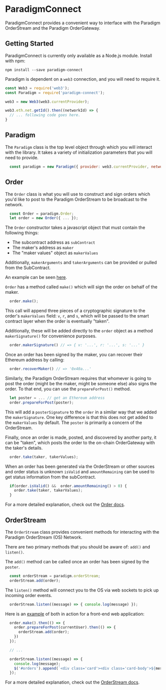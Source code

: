 # ParadigmConnect

ParadigmConnect provides a convenient way to interface with the Paradigm OrderStream and the Paradigm OrderGateway.

## Getting Started

ParadigmConnect is currently only available as a Node.js module. Install with npm:

```
npm install --save paradigm-connect
```

Paradigm is dependent on a `web3` connection, and you will need to require it.

```javascript
const Web3 = require('web3');
const Paradigm = require('paradigm-connect');

web3 = new Web3(web3.currentProvider);

web3.eth.net.getId().then((networkId) => {
  // ... following code goes here.
}
```

## Paradigm

The `Paradigm` class is the top level object through which you will interact with the library. It takes a variety of initialization parameters that you will need to provide.

```javascript
  const paradigm = new Paradigm({ provider: web3.currentProvider, networkId: networkId });
```

## Order

The `Order` class is what you will use to construct and sign orders which you'd like to post to the Paradigm OrderStream to be broadcast to the network.

```javascript
  const Order = paradigm.Order;
  let order = new Order({ ... });
```

The `Order` constructor takes a javascript object that must contain the following things:

- The subcontract address as `subContract`
- The maker's address as `maker`
- The "maker values" object as `makerValues`

Additionally, `makerArguments` and `takerArguments` can be provided or pulled from the SubContract.

An example can be seen [here](https://github.com/ParadigmFoundation/connect-demo).

`Order` has a method called `make()` which will sign the order on behalf of the maker.

```javascript
  order.make();
```

This call will append three pieces of a cryptographic signature to the order's `makerValues` field:
`v`, `r`, and `s`, which will be passed to the smart contract layer when the order is eventually "taken".

Additionally, these will be added directly to the `order` object as a method `makerSignature()` for convenience purposes.

```javascript
  order.makerSignature() // => { v: '...', r: '...', s: '...' }
```

Once an order has been signed by the maker, you can recover their Ethereum address by calling:

```javascript
  order.recoverMaker() // => '0x40a...'
```

Similarly, the Paradigm OrderStream requires that whomever is going to post the order (might be the maker, might be someone else) also signs the order. To that end, you can use the `prepareForPost()` method.

```javascript
  let poster = ... // get an Ethereum address
  order.prepareForPost(poster);
```

This will add a `posterSignature` to the `order` in a similar way that we added the `makerSignature`. One key difference is that this does not get added to the `makerValues` by default. The `poster` is primarily a concern of the OrderStream.

Finally, once an order is made, posted, and discovered by another party, it can be "taken", which posts the order to the on-chain OrderGateway with the taker's details.

```javascript
  order.take(taker, takerValues);
```

When an order has been generated via the OrderStream or other sources and order status is unknown `isValid` and `amountRemaining` can be used to get status information from the subContract.
```javascript
  if(order.isValid() &&  order.amountRemaining() > 0) {
    order.take(taker, takerValues);
  }
```

For a more detailed explanation, check out the [Order docs](https://github.com/ParadigmFoundation/ParadigmConnect/blob/master/lib/docs/Order.md).

## OrderStream

The `OrderStream` class provides convenient methods for interacting with the Paradigm OrderStream (OS) Network.

There are two primary methods that you should be aware of: `add()` and `listen()`.

The `add()` method can be called once an order has been signed by the `poster`.

```javascript
  const orderStream = paradigm.orderStream;
  orderStream.add(order);
```

The `listen()` method will connect you to the OS via web sockets to pick up incoming order events.

```javascript
  orderStream.listen((message) => { console.log(message) });
```

Here is an [example](https://github.com/ParadigmFoundation/connect-demo) of both in action for a front-end web application:

```javascript
  order.make().then(() => {
    order.prepareForPost(currentUser).then(() => {
      orderStream.add(order);
    })
  });

  // ...

  orderStream.listen((message) => {
    console.log(message);
    $('#orders').append(`<div class='card'><div class='card-body'>${message.data}</div></div>`);
  });
```

For a more detailed explanation, check out the [OrderStream docs](https://github.com/ParadigmFoundation/ParadigmConnect/blob/master/lib/docs/OrderStream.md).
